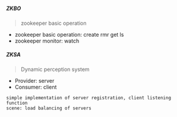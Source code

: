 ##### ZKBO
> zookeeper basic operation

- zookeeper basic operation: create rmr get ls
- zookeeper monitor: watch

##### ZKSA
> Dynamic perception system

- Provider: server
- Consumer: client
```
simple implementation of server registration, client listening function
scene: load balancing of servers
```
